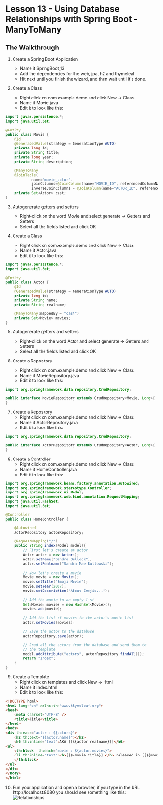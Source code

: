 # Lesson 13 - Using Database Relationships with Spring Boot - ManyToMany 
## The Walkthrough 

1. Create a Spring Boot Application 
	* Name it SpringBoot_13 
	* Add the dependencies for the web, jpa, h2 and thymeleaf 
	* Hit next until you finish the wizard, and then wait until it's done.    

2. Create a Class
	* Right click on com.example.demo and click New -> Class
	* Name it Movie.java
	* Edit it to look like this:

```java
import javax.persistence.*;
import java.util.Set;

@Entity
public class Movie {
    @Id
    @GeneratedValue(strategy = GenerationType.AUTO)
    private long id;
    private String title;
    private long year;
    private String description;

    @ManyToMany
    @JoinTable(
            name="movie_actor",
            joinColumns=@JoinColumn(name="MOVIE_ID", referencedColumnName = "ID"),
            inverseJoinColumns = @JoinColumn(name="ACTOR_ID", referencedColumnName = "ID"))
    private Set<Actor> cast;
}
```

3. Autogenerate getters and setters
	* Right-click on the word Movie and select generate -> Getters and Setters
	* Select all the fields listed and click OK

4. Create a Class
	* Right click on com.example.demo and click New -> Class
	* Name it Actor.java
	* Edit it to look like this:

```java
import javax.persistence.*;
import java.util.Set;

@Entity
public class Actor {
    @Id
    @GeneratedValue(strategy = GenerationType.AUTO)
    private long id;
    private String name;
    private String realname;

    @ManyToMany(mappedBy = "cast")
    private Set<Movie> movies;
}
```

5. Autogenerate getters and setters
	* Right-click on the word Actor and select generate -> Getters and Setters
	* Select all the fields listed and click OK

6. Create a Repository
	* Right click on com.example.demo and click New -> Class
	* Name it MovieRepository.java
	* Edit it to look like this:

```java
import org.springframework.data.repository.CrudRepository;

public interface MovieRepository extends CrudRepository<Movie, Long>{
}
```

7. Create a Repository
	* Right click on com.example.demo and click New -> Class
	* Name it ActorRepository.java
	* Edit it to look like this:
```java
import org.springframework.data.repository.CrudRepository;

public interface ActorRepository extends CrudRepository<Actor, Long>{
}
```

8. Create a Controller 
	* Right click on com.example.demo and click New -> Class 
	* Name it HomeController.java 
	* Edit it to look like this: 

``` java
import org.springframework.beans.factory.annotation.Autowired;
import org.springframework.stereotype.Controller;
import org.springframework.ui.Model;
import org.springframework.web.bind.annotation.RequestMapping;
import java.util.HashSet;
import java.util.Set;

@Controller
public class HomeController {

    @Autowired
    ActorRepository actorRepository;

    @RequestMapping("/")
    public String index(Model model){
        // First let's create an actor
        Actor actor = new Actor();
        actor.setName("Sandra Bullock");
        actor.setRealname("Sandra Mae Bullowski");
        
        // Now let's create a movie
        Movie movie = new Movie();
        movie.setTitle("Emoji Movie");
        movie.setYear(2017);
        movie.setDescription("About Emojis...");
        
        // Add the movie to an empty list
        Set<Movie> movies = new HashSet<Movie>();
        movies.add(movie);
        
        // Add the list of movies to the actor's movie list
        actor.setMovies(movies);
        
        // Save the actor to the database
        actorRepository.save(actor);
        
        // Grad all the actors from the database and send them to 
        // the template
        model.addAttribute("actors", actorRepository.findAll());
        return "index";
    }
}
```

9. Create a Template 
  	* Right click on templates and click New -> Html 
	* Name it index.html 
	* Edit it to look like this: 
```html
<!DOCTYPE html>
<html lang="en" xmlns:th="www.thymeleaf.org">
<head>
    <meta charset="UTF-8" />
    <title>Title</title>
</head>
<body>
<div th:each="actor : ${actors}">
    <h2 th:text="${actor.name}"></h2>
    <h6 th:inline="text">AKA [[${actor.realname}]]</h6>
<ul>
    <th:block  th:each="movie : ${actor.movies}">
    <li th:inline="text"><b>[[${movie.title}]]</b> released in [[${movie.year}]].</li>
    </th:block>
</ul>
</div>
</body>
</html>
```

10. Run your application and open a browser, if you type in the URL http://localhost:8080 you should see something like this: 
![Relationships](https://github.com/ajhenley/unofficialguides/blob/master/IntroToSpringBoot/img/Lesson13.png)

